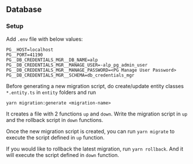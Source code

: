 ## Database

### Setup
Add `.env` file with below values:
```
PG__HOST=localhost
PG__PORT=41190
PG__DB_CREDENTIALS_MGR__DB_NAME=alp
PG__DB_CREDENTIALS_MGR__MANAGE_USER=-alp_pg_admin_user
PG__DB_CREDENTIALS_MGR__MANAGE_PASSWORD=<PG Manage User Password>
PG__DB_CREDENTIALS_MGR__SCHEMA=db_credentials_mgr
```

Before generating a new migration script, do create/update entity classes `*.entity.ts` in `entity` folders and run
```
yarn migration:generate <migration-name>
```
It creates a file with 2 functions `up` and `down`. Write the migration script in `up` and the rollback script in `down` functions.

Once the new migration script is created, you can run `yarn migrate` to execute the script defined in `up` function.

If you would like to rollback the latest migration, run `yarn rollback`. And it will execute the script defined in `down` function.